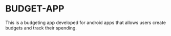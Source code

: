 # BUDGET-APP
This is a budgeting app developed for android apps that allows  users create budgets and track their spending.

